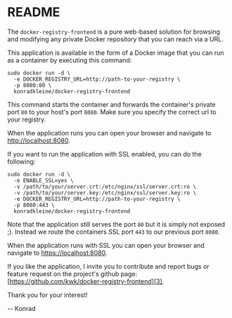 README
======

The `docker-registry-frontend` is a pure web-based solution for browsing and modifying any private Docker repository that you can reach via a URL.

This application is available in the form of a Docker image that you can run as a container by executing this command:

    sudo docker run -d \
      -e DOCKER_REGISTRY_URL=http://path-to-your-registry \
      -p 8080:80 \
      konradkleine/docker-registry-frontend

This command starts the container and forwards the container's private port `80` to your host's port `8080`. Make sure you specify the correct url to your registry.

When the application runs you can open your browser and navigate to [http://localhost:8080][1].

If you want to run the application with SSL enabled, you can do the following:
    
    sudo docker run -d \
      -e ENABLE_SSL=yes \
      -v /path/to/your/server.crt:/etc/nginx/ssl/server.crt:ro \
      -v /path/to/your/server.key:/etc/nginx/ssl/server.key:ro \
      -e DOCKER_REGISTRY_URL=http://path-to-your-registry \
      -p 8080:443 \
      konradkleine/docker-registry-frontend

Note that the application still serves the port `80` but it is simply not exposed ;). Instead we route the containers SSL port `443` to our previous port `8080`.

When the application runs with SSL you can open your browser and navigate to [https://localhost:8080][2].

If you like the application, I invite you to contribute and report bugs or feature request on the project's github page: [https://github.com/kwk/docker-registry-frontend][3].

Thank you for your interest!

 -- Konrad


  [1]: http://localhost:8080
  [2]: https://localhost:8080
  [3]: http://%20https://github.com/kwk/docker-registry-frontend

